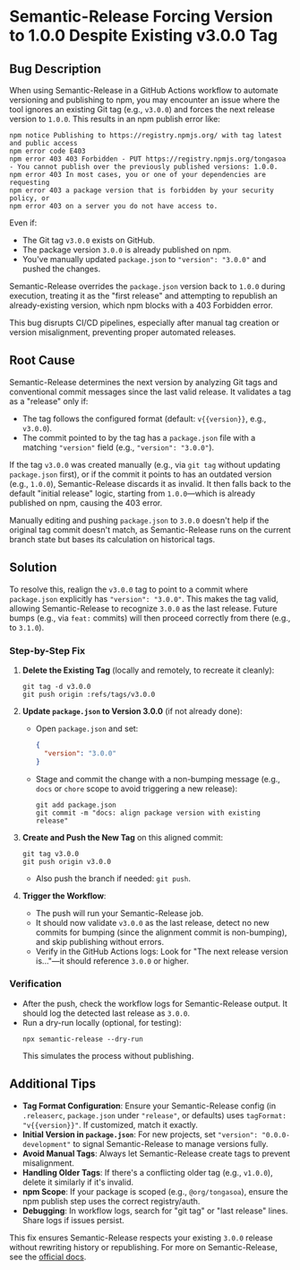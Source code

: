 # Semantic-Release Forcing Version to 1.0.0 Despite Existing v3.0.0 Tag

## Bug Description

When using Semantic-Release in a GitHub Actions workflow to automate versioning and publishing to npm, you may encounter an issue where the tool ignores an existing Git tag (e.g., `v3.0.0`) and forces the next release version to `1.0.0`. This results in an npm publish error like:

```
npm notice Publishing to https://registry.npmjs.org/ with tag latest and public access
npm error code E403
npm error 403 403 Forbidden - PUT https://registry.npmjs.org/tongasoa - You cannot publish over the previously published versions: 1.0.0.
npm error 403 In most cases, you or one of your dependencies are requesting
npm error 403 a package version that is forbidden by your security policy, or
npm error 403 on a server you do not have access to.
```

Even if:
- The Git tag `v3.0.0` exists on GitHub.
- The package version `3.0.0` is already published on npm.
- You've manually updated `package.json` to `"version": "3.0.0"` and pushed the changes.

Semantic-Release overrides the `package.json` version back to `1.0.0` during execution, treating it as the "first release" and attempting to republish an already-existing version, which npm blocks with a 403 Forbidden error.

This bug disrupts CI/CD pipelines, especially after manual tag creation or version misalignment, preventing proper automated releases.

## Root Cause

Semantic-Release determines the next version by analyzing Git tags and conventional commit messages since the last valid release. It validates a tag as a "release" only if:
- The tag follows the configured format (default: `v{{version}}`, e.g., `v3.0.0`).
- The commit pointed to by the tag has a `package.json` file with a matching `"version"` field (e.g., `"version": "3.0.0"`).

If the tag `v3.0.0` was created manually (e.g., via `git tag` without updating `package.json` first), or if the commit it points to has an outdated version (e.g., `1.0.0`), Semantic-Release discards it as invalid. It then falls back to the default "initial release" logic, starting from `1.0.0`—which is already published on npm, causing the 403 error.

Manually editing and pushing `package.json` to `3.0.0` doesn't help if the original tag commit doesn't match, as Semantic-Release runs on the current branch state but bases its calculation on historical tags.

## Solution

To resolve this, realign the `v3.0.0` tag to point to a commit where `package.json` explicitly has `"version": "3.0.0"`. This makes the tag valid, allowing Semantic-Release to recognize `3.0.0` as the last release. Future bumps (e.g., via `feat:` commits) will then proceed correctly from there (e.g., to `3.1.0`).

### Step-by-Step Fix

1. **Delete the Existing Tag** (locally and remotely, to recreate it cleanly):
   ```
   git tag -d v3.0.0
   git push origin :refs/tags/v3.0.0
   ```

2. **Update `package.json` to Version 3.0.0** (if not already done):
   - Open `package.json` and set:
     ```json
     {
       "version": "3.0.0"
     }
     ```
   - Stage and commit the change with a non-bumping message (e.g., `docs` or `chore` scope to avoid triggering a new release):
     ```
     git add package.json
     git commit -m "docs: align package version with existing release"
     ```

3. **Create and Push the New Tag** on this aligned commit:
   ```
   git tag v3.0.0
   git push origin v3.0.0
   ```
   - Also push the branch if needed: `git push`.

4. **Trigger the Workflow**:
   - The push will run your Semantic-Release job.
   - It should now validate `v3.0.0` as the last release, detect no new commits for bumping (since the alignment commit is non-bumping), and skip publishing without errors.
   - Verify in the GitHub Actions logs: Look for "The next release version is..."—it should reference `3.0.0` or higher.

### Verification

- After the push, check the workflow logs for Semantic-Release output. It should log the detected last release as `3.0.0`.
- Run a dry-run locally (optional, for testing):
  ```
  npx semantic-release --dry-run
  ```
  This simulates the process without publishing.

## Additional Tips

- **Tag Format Configuration**: Ensure your Semantic-Release config (in `.releaserc`, `package.json` under `"release"`, or defaults) uses `tagFormat: "v{{version}}"`. If customized, match it exactly.
- **Initial Version in `package.json`**: For new projects, set `"version": "0.0.0-development"` to signal Semantic-Release to manage versions fully.
- **Avoid Manual Tags**: Always let Semantic-Release create tags to prevent misalignment.
- **Handling Older Tags**: If there's a conflicting older tag (e.g., `v1.0.0`), delete it similarly if it's invalid.
- **npm Scope**: If your package is scoped (e.g., `@org/tongasoa`), ensure the npm publish step uses the correct registry/auth.
- **Debugging**: In workflow logs, search for "git tag" or "last release" lines. Share logs if issues persist.

This fix ensures Semantic-Release respects your existing `3.0.0` release without rewriting history or republishing. For more on Semantic-Release, see the [official docs](https://semantic-release.gitbook.io/semantic-release/).